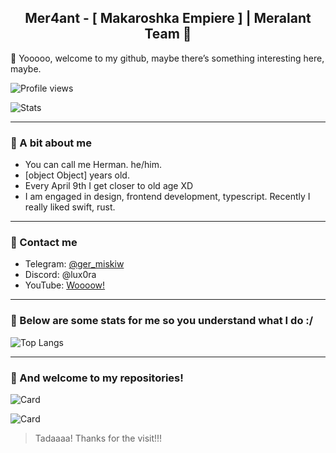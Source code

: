 <h2 align="center">
  Mer4ant - [ Makaroshka Empiere ] | Meralant Team 🤍
</h2>

👋 Yooooo, welcome to my github, maybe there’s something interesting here, maybe.

![Profile views](https://komarev.com/ghpvc/?username=Mer4ant&color=4c10cc&style=flat-square)

![Stats](https://github-readme-stats.vercel.app/api?username=Mer4ant&show_icons=true&theme=dark#gh-dark-mode-only)

<hr>

### 💫 A bit about me
* You can call me Herman. he/him.
* [object Object] years old.
* Every April 9th I get closer to old age XD
* I am engaged in design, frontend development, typescript. Recently I really liked swift, rust.

<hr>

### 🍫 Contact me
* Telegram: [@ger_miskiw](https://t.me/ger_miskiw/)
* Discord: @lux0ra
* YouTube: [Woooow!](https://youtube.com/@luxora)

<hr>

### 🍭 Below are some stats for me so you understand what I do :/

![Top Langs](https://github-readme-stats.vercel.app/api/top-langs/?username=Mer4ant&theme=dark)

<hr>

### 🏥 And welcome to my repositories!

![Card](https://github-readme-stats.vercel.app/api/pin/?username=Mer4ant&repo=Meralant-Frontend-Test&theme=dark)

![Card](https://github-readme-stats.vercel.app/api/pin/?username=Mer4ant&repo=Dopio&theme=dark)

> Tadaaaa! Thanks for the visit!!!
